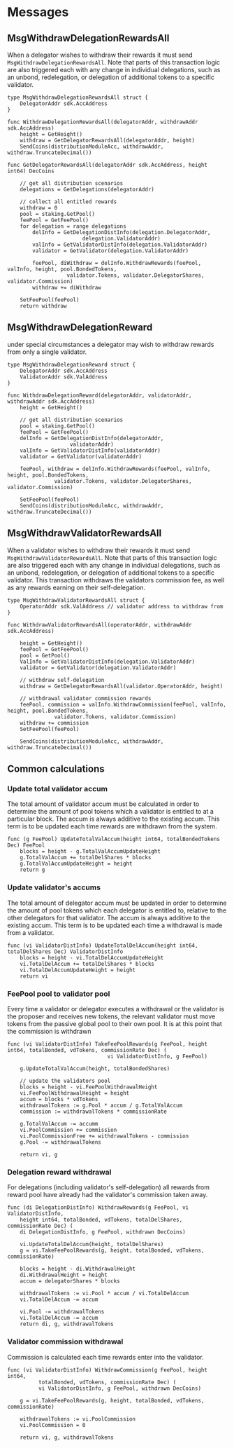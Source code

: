 # Messages

## MsgWithdrawDelegationRewardsAll

When a delegator wishes to withdraw their rewards it must send
`MsgWithdrawDelegationRewardsAll`. Note that parts of this transaction logic are also
triggered each with any change in individual delegations, such as an unbond,
redelegation, or delegation of additional tokens to a specific validator.  

```golang
type MsgWithdrawDelegationRewardsAll struct {
    DelegatorAddr sdk.AccAddress
}

func WithdrawDelegationRewardsAll(delegatorAddr, withdrawAddr sdk.AccAddress) 
    height = GetHeight()
    withdraw = GetDelegatorRewardsAll(delegatorAddr, height)
    SendCoins(distributionModuleAcc, withdrawAddr, withdraw.TruncateDecimal())

func GetDelegatorRewardsAll(delegatorAddr sdk.AccAddress, height int64) DecCoins
    
    // get all distribution scenarios
    delegations = GetDelegations(delegatorAddr)
        
    // collect all entitled rewards
    withdraw = 0
    pool = staking.GetPool() 
    feePool = GetFeePool() 
    for delegation = range delegations 
        delInfo = GetDelegationDistInfo(delegation.DelegatorAddr,
                        delegation.ValidatorAddr)
        valInfo = GetValidatorDistInfo(delegation.ValidatorAddr)
        validator = GetValidator(delegation.ValidatorAddr)

        feePool, diWithdraw = delInfo.WithdrawRewards(feePool, valInfo, height, pool.BondedTokens, 
                   validator.Tokens, validator.DelegatorShares, validator.Commission)
        withdraw += diWithdraw

    SetFeePool(feePool) 
    return withdraw
```

## MsgWithdrawDelegationReward

under special circumstances a delegator may wish to withdraw rewards from only
a single validator. 

```golang
type MsgWithdrawDelegationReward struct {
    DelegatorAddr sdk.AccAddress
    ValidatorAddr sdk.ValAddress
}

func WithdrawDelegationReward(delegatorAddr, validatorAddr, withdrawAddr sdk.AccAddress) 
    height = GetHeight()
    
    // get all distribution scenarios
    pool = staking.GetPool() 
    feePool = GetFeePool() 
    delInfo = GetDelegationDistInfo(delegatorAddr,
                    validatorAddr)
    valInfo = GetValidatorDistInfo(validatorAddr)
    validator = GetValidator(validatorAddr)

    feePool, withdraw = delInfo.WithdrawRewards(feePool, valInfo, height, pool.BondedTokens, 
               validator.Tokens, validator.DelegatorShares, validator.Commission)

    SetFeePool(feePool) 
    SendCoins(distributionModuleAcc, withdrawAddr, withdraw.TruncateDecimal())
```


## MsgWithdrawValidatorRewardsAll

When a validator wishes to withdraw their rewards it must send
`MsgWithdrawValidatorRewardsAll`. Note that parts of this transaction logic are also
triggered each with any change in individual delegations, such as an unbond,
redelegation, or delegation of additional tokens to a specific validator. This
transaction withdraws the validators commission fee, as well as any rewards
earning on their self-delegation.

```golang
type MsgWithdrawValidatorRewardsAll struct {
    OperatorAddr sdk.ValAddress // validator address to withdraw from 
}

func WithdrawValidatorRewardsAll(operatorAddr, withdrawAddr sdk.AccAddress)

    height = GetHeight()
    feePool = GetFeePool() 
    pool = GetPool() 
    ValInfo = GetValidatorDistInfo(delegation.ValidatorAddr)
    validator = GetValidator(delegation.ValidatorAddr)

    // withdraw self-delegation
    withdraw = GetDelegatorRewardsAll(validator.OperatorAddr, height)

    // withdrawal validator commission rewards
    feePool, commission = valInfo.WithdrawCommission(feePool, valInfo, height, pool.BondedTokens, 
               validator.Tokens, validator.Commission)
    withdraw += commission
    SetFeePool(feePool) 

    SendCoins(distributionModuleAcc, withdrawAddr, withdraw.TruncateDecimal())
```

## Common calculations 

### Update total validator accum

The total amount of validator accum must be calculated in order to determine
the amount of pool tokens which a validator is entitled to at a particular
block. The accum is always additive to the existing accum. This term is to be
updated each time rewards are withdrawn from the system. 

```golang
func (g FeePool) UpdateTotalValAccum(height int64, totalBondedTokens Dec) FeePool
    blocks = height - g.TotalValAccumUpdateHeight
    g.TotalValAccum += totalDelShares * blocks
    g.TotalValAccumUpdateHeight = height
    return g
```

### Update validator's accums

The total amount of delegator accum must be updated in order to determine the
amount of pool tokens which each delegator is entitled to, relative to the
other delegators for that validator. The accum is always additive to
the existing accum. This term is to be updated each time a
withdrawal is made from a validator. 

``` golang
func (vi ValidatorDistInfo) UpdateTotalDelAccum(height int64, totalDelShares Dec) ValidatorDistInfo
    blocks = height - vi.TotalDelAccumUpdateHeight
    vi.TotalDelAccum += totalDelShares * blocks
    vi.TotalDelAccumUpdateHeight = height
    return vi
```

### FeePool pool to validator pool

Every time a validator or delegator executes a withdrawal or the validator is
the proposer and receives new tokens, the relevant validator must move tokens
from the passive global pool to their own pool. It is at this point that the
commission is withdrawn

```golang
func (vi ValidatorDistInfo) TakeFeePoolRewards(g FeePool, height int64, totalBonded, vdTokens, commissionRate Dec) (
                                vi ValidatorDistInfo, g FeePool)

    g.UpdateTotalValAccum(height, totalBondedShares)
    
    // update the validators pool
    blocks = height - vi.FeePoolWithdrawalHeight
    vi.FeePoolWithdrawalHeight = height
    accum = blocks * vdTokens
    withdrawalTokens := g.Pool * accum / g.TotalValAccum 
    commission := withdrawalTokens * commissionRate
    
    g.TotalValAccum -= accumm
    vi.PoolCommission += commission
    vi.PoolCommissionFree += withdrawalTokens - commission
    g.Pool -= withdrawalTokens

    return vi, g
```


### Delegation reward withdrawal

For delegations (including validator's self-delegation) all rewards from reward
pool have already had the validator's commission taken away.

```golang
func (di DelegationDistInfo) WithdrawRewards(g FeePool, vi ValidatorDistInfo,
    height int64, totalBonded, vdTokens, totalDelShares, commissionRate Dec) (
    di DelegationDistInfo, g FeePool, withdrawn DecCoins)

    vi.UpdateTotalDelAccum(height, totalDelShares) 
    g = vi.TakeFeePoolRewards(g, height, totalBonded, vdTokens, commissionRate) 
    
    blocks = height - di.WithdrawalHeight
    di.WithdrawalHeight = height
    accum = delegatorShares * blocks 
     
    withdrawalTokens := vi.Pool * accum / vi.TotalDelAccum
    vi.TotalDelAccum -= accum

    vi.Pool -= withdrawalTokens
    vi.TotalDelAccum -= accum
    return di, g, withdrawalTokens

```

### Validator commission withdrawal

Commission is calculated each time rewards enter into the validator.

```golang
func (vi ValidatorDistInfo) WithdrawCommission(g FeePool, height int64, 
          totalBonded, vdTokens, commissionRate Dec) (
          vi ValidatorDistInfo, g FeePool, withdrawn DecCoins)

    g = vi.TakeFeePoolRewards(g, height, totalBonded, vdTokens, commissionRate) 
    
    withdrawalTokens := vi.PoolCommission 
    vi.PoolCommission = 0

    return vi, g, withdrawalTokens
```
